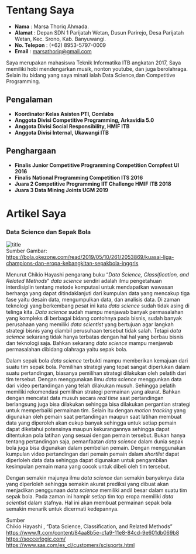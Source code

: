 # Tentang Saya

- **Nama** : Marsa Thoriq Ahmada.
- **Alamat** : Depan SDN 1 Parijatah Wetan, Dusun Parirejo, Desa Parijatah Wetan, Kec. Srono, Kab. Banyuwangi.
- **No. Telepon** : (+62) 8953-5797-0009
- **Email** : marsathoriq@gmail.com

Saya merupakan mahasiswa Teknik Informatika ITB angkatan 2017, Saya memiliki hobi mendengarkan musik, nonton youtube, dan juga berolahraga. Selain itu bidang yang saya minati ialah Data Science,dan Competitive Programming. 

## Pengalaman
* **Koordinator Kelas Asisten PTI, Comlabs** 
* **Anggota Divisi Competitive Programming, Arkavidia 5.0**
* **Anggota Divisi Social Responsibility, HMIF ITB**
* **Anggota Divisi Internal, Ukawangi ITB**

## Penghargaan
* **Finalis Junior Competitive Programming Competition Compfest UI 2016**
* **Finalis National Programming Competition ITS 2016**
* **Juara 2 Competitive Programming IIT Challenge HMIF ITB 2018** 
* **Juara 3 Data Mining Joints UGM 2019**

# Artikel Saya

### Data Science dan Sepak Bola


![title](https://img.okezone.com/content/2019/05/10/261/2053869/kuasai-liga-champions-dan-eropa-kebangkitan-sepakbola-inggris-iCKtLeRrtd.JPG)<br />
Sumber Gambar: https://bola.okezone.com/read/2019/05/10/261/2053869/kuasai-liga-champions-dan-eropa-kebangkitan-sepakbola-inggris

   Menurut Chikio Hayashi pengarang buku “*Data Science, Classification, and Related Methods*” *data science* sendiri adalah ilmu pengetahuan interdisiplin tentang metode komputasi untuk mendapatkan wawasan berharga yang dapat ditindaklanjuti dari kumpulan data yang mencakup tiga fase yaitu desain data, mengumpulkan data, dan analisis data. Di zaman teknologi yang berkembang pesat ini kata *data science* sudah tidak asing di telinga kita. *Data science* sudah mampu menjawab banyak permasalahan yang kompleks di berbagai bidang contohnya pada bisnis, sudah banyak perusahaan yang memiliki *data scientist* yang bertujuan agar langkah strategi bisnis yang diambil perusuhaan tersebut tidak salah. Tetapi *data science* sekarang tidak hanya terbatas dengan hal hal yang berbau bisnis dan teknologi saja. Bahkan sekarang *data science* mampu menjawab permasalahan dibidang olahraga yaitu sepak bola. 

   Dalam sepak bola *data science* terbukti mampu memberikan kemajuan dari suatu tim sepak bola. Pemilihan strategi yang tepat sangat diperlukan dalam suatu pertandingan, biasanya pemilihan strategi dilakukan oleh pelatih dari tim tersebut. Dengan menggunakan ilmu *data science* menggunkan data dari video pertandingan yang telah dilakukan musuh. Sehingga pelatih memiliki rekomendasi pemilihan strategi permainan yang akurat. Bahkan dengan mencatat data musuh secara *real time* saat pertandingan berlangsung juga bisa dilakukan sehingga bisa dilakukan pergantian strategi untuk memperbaiki permainan tim. Selain itu dengan *motion tracking* yang digunakan oleh pemain saat pertandingan maupun saat latihan membuat data yang diperoleh akan cukup banyak sehingga untuk setiap pemain dapat diketahui potensinya maupun kekurangannya sehingga dapat ditentukan pola latihan yang sesuai dengan pemain tersebut. Bukan hanya tentang pertandingan saja, pemanfaatan *data science* dalam dunia sepak bola juga bisa digunakan dalam pembelian pemain. Dengan menggunakan kumpulan video pertandingan dari pemain pemain dalam *shortlist* dapat diperloleh data data sehingga dapat digunakan untuk pengambilan kesimpulan pemain mana yang cocok untuk dibeli oleh tim tersebut.

   Dengan semakin majunya ilmu *data science* dan semakin banyaknya data yang diperloleh sehingga semakin akurat prediksi yang dibuat akan menjadikan penggunaan *data science* memiliki andil besar dalam suatu tim sepak bola. Pada zaman ini hampir setiap tim top eropa memiliki *data scientist* dalam stafnya. Hal ini akan membuat permainan sepak bola semakin menarik untuk dicermati kedepannya. 

Sumber<br />
Chikio Hayashi , “Data Science, Classification, and Related Methods”<br />
https://www.ft.com/content/84aa8b5e-c1a9-11e8-84cd-9e601db069b8<br />
https://soccerlogic.com/<br />
https://www.sas.com/es_cl/customers/scisports.html
